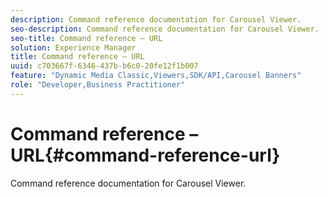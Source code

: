 ```yaml
---
description: Command reference documentation for Carousel Viewer.
seo-description: Command reference documentation for Carousel Viewer.
seo-title: Command reference – URL
solution: Experience Manager
title: Command reference – URL
uuid: c703667f-6346-437b-b6c0-20fe12f1b007
feature: "Dynamic Media Classic,Viewers,SDK/API,Carousel Banners"
role: "Developer,Business Practitioner"
---
```


# Command reference – URL{#command-reference-url}

Command reference documentation for Carousel Viewer.

